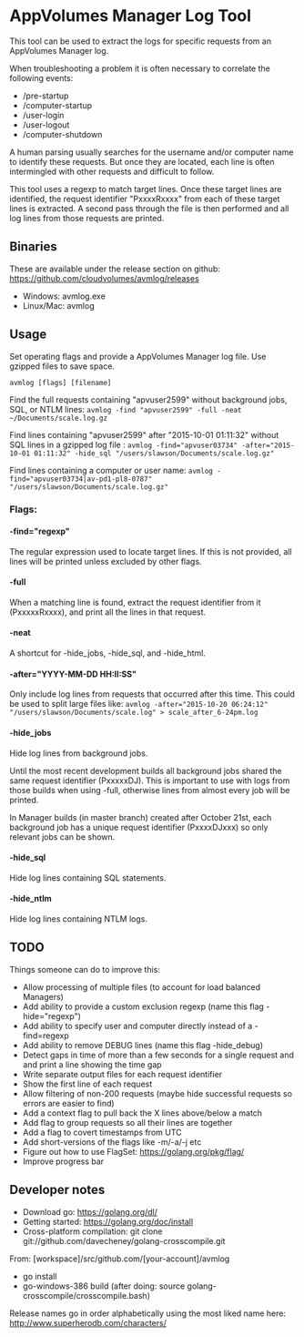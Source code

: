 # AppVolumes Manager Log Tool

This tool can be used to extract the logs for specific requests from an AppVolumes Manager log.

When troubleshooting a problem it is often necessary to correlate the following events:

* /pre-startup
* /computer-startup
* /user-login
* /user-logout
* /computer-shutdown

A human parsing usually searches for the username and/or computer name to identify these requests.
But once they are located, each line is often intermingled with other requests and difficult to follow.

This tool uses a regexp to match target lines. 
Once these target lines are identified, the request identifier "PxxxxRxxxx" from each of these target lines is extracted.
A second pass through the file is then performed and all log lines from those requests are printed.


## Binaries

These are available under the release section on github: https://github.com/cloudvolumes/avmlog/releases

- Windows: avmlog.exe
- Linux/Mac: avmlog


## Usage

Set operating flags and provide a AppVolumes Manager log file. Use gzipped files to save space.

`avmlog [flags] [filename]`

Find the full requests containing "apvuser2599" without background jobs, SQL, or NTLM lines:
`avmlog -find "apvuser2599" -full -neat ~/Documents/scale.log.gz`

Find lines containing "apvuser2599" after "2015-10-01 01:11:32" without SQL lines in a gzipped log file :
`avmlog -find="apvuser03734" -after="2015-10-01 01:11:32" -hide_sql "/users/slawson/Documents/scale.log.gz"`

Find lines containing a computer or user name:
`avmlog -find="apvuser03734|av-pd1-pl8-0787" "/users/slawson/Documents/scale.log.gz"`


### Flags:

#### -find="regexp"

The regular expression used to locate target lines.
If this is not provided, all lines will be printed unless excluded by other flags.

#### -full

When a matching line is found, extract the request identifier from it (PxxxxxRxxxx),
and print all the lines in that request.

#### -neat

A shortcut for -hide_jobs, -hide_sql, and -hide_html.

#### -after="YYYY-MM-DD HH:II:SS"

Only include log lines from requests that occurred after this time.
This could be used to split large files like:
`avmlog -after="2015-10-20 06:24:12" "/users/slawson/Documents/scale.log" > scale_after_6-24pm.log`

#### -hide_jobs

Hide log lines from background jobs.

Until the most recent development builds all background jobs shared the same request identifier (PxxxxxDJ).
This is important to use with logs from those builds when using -full, 
otherwise lines from almost every job will be printed.

In Manager builds (in master branch) created after October 21st, 
each background job has a unique request identifier (PxxxxDJxxx) so only relevant jobs can be shown. 

#### -hide_sql

Hide log lines containing SQL statements.

#### -hide_ntlm

Hide log lines containing NTLM logs.


## TODO

Things someone can do to improve this:

- Allow processing of multiple files (to account for load balanced Managers)
- Add ability to provide a custom exclusion regexp (name this flag -hide="regexp")
- Add ability to specify user and computer directly instead of a -find=regexp
- Add ability to remove DEBUG lines (name this flag -hide_debug)
- Detect gaps in time of more than a few seconds for a single request and and print a line showing the time gap
- Write separate output files for each request identifier
- Show the first line of each request
- Allow filtering of non-200 requests (maybe hide successful requests so errors are easier to find) 
- Add a context flag to pull back the X lines above/below a match
- Add flag to group requests so all their lines are together
- Add a flag to covert timestamps from UTC
- Add short-versions of the flags like -m/-a/-j etc
- Figure out how to use FlagSet: https://golang.org/pkg/flag/
- Improve progress bar


## Developer notes

- Download go: https://golang.org/dl/
- Getting started: https://golang.org/doc/install
- Cross-platform compilation: git clone git://github.com/davecheney/golang-crosscompile.git

From: [workspace]/src/github.com/[your-account]/avmlog
- go install
- go-windows-386 build  (after doing: source golang-crosscompile/crosscompile.bash)

Release names go in order alphabetically using the most liked name here:
http://www.superherodb.com/characters/